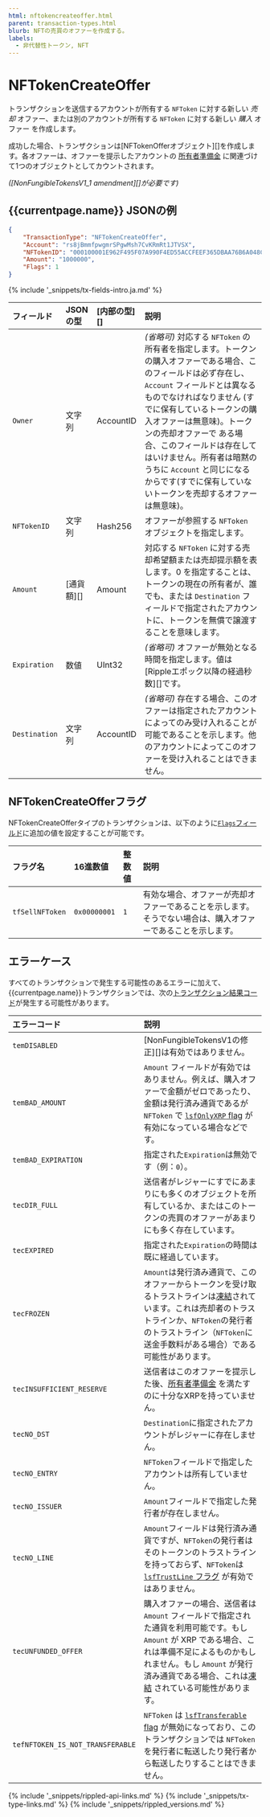 ```yaml
---
html: nftokencreateoffer.html
parent: transaction-types.html
blurb: NFTの売買のオファーを作成する。
labels:
  - 非代替性トークン, NFT
---
```

# NFTokenCreateOffer

トランザクションを送信するアカウントが所有する `NFToken` に対する新しい _売却_ オファー、または別のアカウントが所有する `NFToken` に対する新しい _購入_ オファー を作成します。

成功した場合、トランザクションは[NFTokenOfferオブジェクト][]を作成します。各オファーは、オファーを提示したアカウントの [所有者準備金](reserves.html) に関連づけて1つのオブジェクトとしてカウントされます。

_([NonFungibleTokensV1_1 amendment][]が必要です)_

## {{currentpage.name}} JSONの例

```json
{
  	"TransactionType": "NFTokenCreateOffer",
  	"Account": "rs8jBmmfpwgmrSPgwMsh7CvKRmRt1JTVSX",
  	"NFTokenID": "000100001E962F495F07A990F4ED55ACCFEEF365DBAA76B6A048C0A200000007",
  	"Amount": "1000000",
  	"Flags": 1
}
```


{% include '_snippets/tx-fields-intro.ja.md' %}

| フィールド      | JSONの型            | [内部の型][]        | 説明               |
|:--------------|:--------------------|:------------------|:-------------------|
| `Owner`       | 文字列              | AccountID         | _(省略可)_ 対応する `NFToken` の所有者を指定します。トークンの購入オファーである場合、このフィールドは必ず存在し、 `Account` フィールドとは異なるものでなければなりません (すでに保有しているトークンの購入オファーは無意味)。トークンの売却オファーで ある場合、このフィールドは存在してはいけません。所有者は暗黙のうちに `Account` と同じになるからです(すでに保有していないトークンを売却するオファーは無意味)。 |
| `NFTokenID`     | 文字列              | Hash256           | オファーが参照する `NFToken` オブジェクトを指定します。 |
| `Amount`      | [通貨額][] | Amount            | 対応する `NFToken` に対する売却希望額または売却提示額を表します。0 を指定することは、トークンの現在の所有者が、誰でも、または `Destination` フィールドで指定されたアカウントに、トークンを無償で譲渡することを意味します。 |
| `Expiration`  | 数値              | UInt32            | _(省略可)_ オファーが無効となる時間を指定します。値は[Rippleエポック以降の経過秒数][]です。 |
| `Destination` | 文字列              | AccountID         | _(省略可)_ 存在する場合、このオファーは指定されたアカウントによってのみ受け入れることが可能であることを示します。他のアカウントによってこのオファーを受け入れることはできません。 |


## NFTokenCreateOfferフラグ

NFTokenCreateOfferタイプのトランザクションは、以下のように[`Flags`フィールド](transaction-common-fields.html#flags-field)に追加の値を設定することが可能です。

| フラグ名         | 16進数値      | 整数値          | 説明                          |
|:----------------|:-------------|:--------------|:------------------------------|
| `tfSellNFToken` | `0x00000001` | `1`           | 有効な場合、オファーが売却オファーであることを示します。そうでない場合は、購入オファーであることを示します。 |


## エラーケース

すべてのトランザクションで発生する可能性のあるエラーに加えて、{{currentpage.name}}トランザクションでは、次の[トランザクション結果コード](transaction-results.html)が発生する可能性があります。

| エラーコード                    | 説明                                          |
|:---------------------------------|:------------------------------------------|
| `temDISABLED`                    | [NonFungibleTokensV1の修正][]は有効ではありません。 |
| `temBAD_AMOUNT`                  | `Amount` フィールドが有効ではありません。例えば、購入オファーで金額がゼロであったり、金額は発行済み通貨であるが `NFToken` で [`lsfOnlyXRP` flag](nftoken.html#nftoken-フラグ) が有効になっている場合などです。 |
| `temBAD_EXPIRATION`              | 指定された`Expiration`は無効です（例：`0`）。 |
| `tecDIR_FULL`                    | 送信者がレジャーにすでにあまりにも多くのオブジェクトを所有しているか、またはこのトークンの売買のオファーがあまりにも多く存在しています。 |
| `tecEXPIRED`                     | 指定された`Expiration`の時間は既に経過しています。 |
| `tecFROZEN`                      | `Amount`は発行済み通貨で、このオファーからトークンを受け取るトラストラインは[凍結](freezes.html)されています。これは売却者のトラストラインか、`NFToken`の発行者のトラストライン（`NFToken`に送金手数料がある場合）である可能性があります。 |
| `tecINSUFFICIENT_RESERVE`        | 送信者はこのオファーを提示した後、[所有者準備金](reserves.html) を満たすのに十分なXRPを持っていません。 |
| `tecNO_DST`                      | `Destination`に指定されたアカウントがレジャーに存在しません。 |
| `tecNO_ENTRY`                    | `NFToken`フィールドで指定したアカウントは所有していません。 |
| `tecNO_ISSUER`                   | `Amount`フィールドで指定した発行者が存在しません。 |
| `tecNO_LINE`                     | `Amount`フィールドは発行済み通貨ですが、`NFToken`の発行者はそのトークンのトラストラインを持っておらず、`NFToken`は [`lsfTrustLine` フラグ](nftoken.html#nftoken-フラグ) が有効ではありません。 |
| `tecUNFUNDED_OFFER`              | 購入オファーの場合、送信者は `Amount` フィールドで指定された通貨を利用可能です。もし `Amount` が XRP である場合、これは準備不足によるものかもしれません。もし `Amount` が発行済み通貨である場合、これは[凍結](freezes.html) されている可能性があります。 |
| `tefNFTOKEN_IS_NOT_TRANSFERABLE` | `NFToken` は [`lsfTransferable` flag](nftoken.html#nftoken-flags) が無効になっており、このトランザクションでは `NFToken` を発行者に転送したり発行者から転送したりすることはできません。 |



<!--{# common link defs #}-->
{% include '_snippets/rippled-api-links.md' %}
{% include '_snippets/tx-type-links.md' %}
{% include '_snippets/rippled_versions.md' %}
